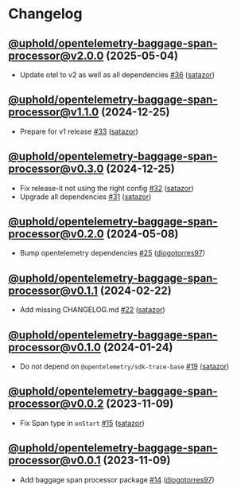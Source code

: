 # Changelog

## [@uphold/opentelemetry-baggage-span-processor@v2.0.0](https://github.com/uphold/opentelemetry-js-contrib/releases/tag/@uphold/opentelemetry-baggage-span-processor@v2.0.0) (2025-05-04)

- Update otel to v2 as well as all dependencies [\#36](https://github.com/uphold/opentelemetry-js-contrib/pull/36) ([satazor](https://github.com/satazor))

## [@uphold/opentelemetry-baggage-span-processor@v1.1.0](https://github.com/uphold/opentelemetry-js-contrib/releases/tag/@uphold/opentelemetry-baggage-span-processor@v1.1.0) (2024-12-25)
- Prepare for v1 release [\#33](https://github.com/uphold/opentelemetry-js-contrib/pull/33) ([satazor](https://github.com/satazor))

## [@uphold/opentelemetry-baggage-span-processor@v0.3.0](https://github.com/uphold/opentelemetry-js-contrib/releases/tag/@uphold/opentelemetry-baggage-span-processor@v0.3.0) (2024-12-25)
- Fix release-it not using the right config [\#32](https://github.com/uphold/opentelemetry-js-contrib/pull/32) ([satazor](https://github.com/satazor))
- Upgrade all dependencies [\#31](https://github.com/uphold/opentelemetry-js-contrib/pull/31) ([satazor](https://github.com/satazor))

## [@uphold/opentelemetry-baggage-span-processor@v0.2.0](https://github.com/uphold/opentelemetry-js-contrib/releases/tag/@uphold/opentelemetry-baggage-span-processor@v0.2.0) (2024-05-08)
- Bump opentelemetry dependencies [\#25](https://github.com/uphold/opentelemetry-js-contrib/pull/25) ([diogotorres97](https://github.com/diogotorres97))

## [@uphold/opentelemetry-baggage-span-processor@v0.1.1](https://github.com/uphold/opentelemetry-js-contrib/releases/tag/@uphold/opentelemetry-baggage-span-processor@v0.1.1) (2024-02-22)
- Add missing CHANGELOG.md [\#22](https://github.com/uphold/opentelemetry-js-contrib/pull/22) ([satazor](https://github.com/satazor))

## [@uphold/opentelemetry-baggage-span-processor@v0.1.0](https://github.com/uphold/opentelemetry-js-contrib/releases/tag/%40uphold/opentelemetry-baggage-span-processor%40v0.1.0) (2024-01-24)
- Do not depend on `@opentelemetry/sdk-trace-base` [\#19](https://github.com/uphold/opentelemetry-js-contrib/pull/19) ([satazor](https://github.com/satazor))

## [@uphold/opentelemetry-baggage-span-processor@v0.0.2](https://github.com/uphold/opentelemetry-js-contrib/releases/tag/%40uphold/opentelemetry-baggage-span-processor%40v0.0.2) (2023-11-09)
- Fix Span type in `onStart` [\#15](https://github.com/uphold/opentelemetry-js-contrib/pull/15) ([satazor](https://github.com/satazor))

## [@uphold/opentelemetry-baggage-span-processor@v0.0.1](https://github.com/uphold/opentelemetry-js-contrib/releases/tag/%40uphold/opentelemetry-baggage-span-processor%40v0.0.1) (2023-11-09)
- Add baggage span processor package [\#14](https://github.com/uphold/opentelemetry-js-contrib/pull/14) ([diogotorres97](https://github.com/diogotorres97))
